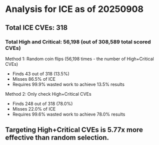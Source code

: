 # Analysis for ICE as of 20250908

## Total ICE CVEs: 318
### Total High and Critical: 56,198 (out of 308,589 total scored CVEs)

Method 1: Random coin flips (56,198 times - the number of High+Critical CVEs)
  - Finds 43 out of 318 (13.5%)
  - Misses 86.5% of ICE
  - Requires 99.9% wasted work to achieve 13.5% results

Method 2: Only check High+Critical CVEs
  - Finds 248 out of 318 (78.0%)
  - Misses 22.0% of ICE
  - Requires 99.6% wasted work to achieve 78.0% results

## Targeting High+Critical CVEs is 5.77x more effective than random selection.
